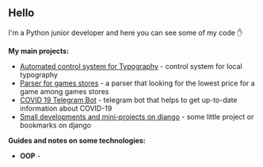 ## **Hello**

I'm a Python junior developer and here you can see some of my code :hand:

**My main projects:**
- [Automated control system for Typography](../../../Typography) - control system for local typography
- [Parser for games stores](../../../gamesStoresParser) - a parser that looking for the lowest price for a game among games stores
- [COVID 19 Telegram Bot](../../../COVID-19-Telegram-Bot) - telegram bot that helps to get up-to-date information about COVID-19
- [Small developments and mini-projects on django](../../../DjangoStudy) - some little project or bookmarks on django 

**Guides and notes on some technologies:**
- **OOP** - 

